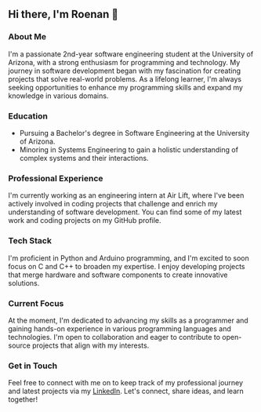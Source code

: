 ## Hi there, I'm Roenan 👋

### About Me
I'm a passionate 2nd-year software engineering student at the University of Arizona, with a strong enthusiasm for programming and technology. My journey in software development began with my fascination for creating projects that solve real-world problems. As a lifelong learner, I'm always seeking opportunities to enhance my programming skills and expand my knowledge in various domains.

### Education
- Pursuing a Bachelor's degree in Software Engineering at the University of Arizona.
- Minoring in Systems Engineering to gain a holistic understanding of complex systems and their interactions.


### Professional Experience
I'm currently working as an engineering intern at Air Lift, where I've been actively involved in coding projects that challenge and enrich my understanding of software development. You can find some of my latest work and coding projects on my GitHub profile.

### Tech Stack
I'm proficient in Python and Arduino programming, and I'm excited to soon focus on C and C++ to broaden my expertise. I enjoy developing projects that merge hardware and software components to create innovative solutions.

### Current Focus
At the moment, I'm dedicated to advancing my skills as a programmer and gaining hands-on experience in various programming languages and technologies. I'm open to collaboration and eager to contribute to open-source projects that align with my interests.

### Get in Touch
Feel free to connect with me on  to keep track of my professional journey and latest projects via my [LinkedIn](www.linkedin.com/in/roenan). Let's connect, share ideas, and learn together!


